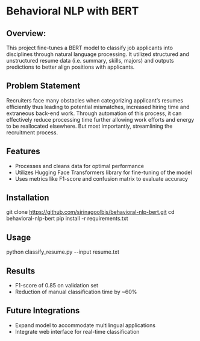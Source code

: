 # Behavioral NLP with BERT

## Overview:
This project fine-tunes a BERT model to classify job applicants into disciplines through natural language processing. It utilized structured and unstructured resume data (i.e. summary, skills, majors) and outputs predictions to better align positions with applicants.

## Problem Statement
Recruiters face many obstacles when categorizing applicant’s resumes efficiently thus leading to potential mismatches, increased hiring time and extraneous back-end work. Through automation of this process, it can effectively reduce processing time further allowing work efforts and energy to be reallocated elsewhere. But most importantly, streamlining the recruitment process.

## Features
- Processes and cleans data for optimal performance
- Utilizes Hugging Face Transformers library for fine-tuning of the model
- Uses metrics like F1-score and confusion matrix to evaluate accuracy

## Installation
git clone https://github.com/sirinagoolbis/behavioral-nlp-bert.git
cd behavioral-nlp-bert
pip install -r requirements.txt

## Usage
python classify_resume.py --input resume.txt

## Results
- F1-score of 0.85 on validation set
- Reduction of manual classification time by ~60%

## Future Integrations
- Expand model to accommodate multilingual applications 
- Integrate web interface for real-time classification
